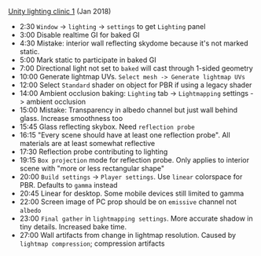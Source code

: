 [Unity lighting clinic 1](https://www.youtube.com/watch?v=JVkv-hU0TmY) (Jan 2018)
  * 2:30 `Window` -> `lighting` -> `settings` to get `Lighting` panel
  * 3:00 Disable realtime GI for baked GI
  * 4:30 Mistake: interior wall reflecting skydome because it's not marked static. 
  * 5:00 Mark static to participate in baked GI
  * 7:00 Directional light not set to `baked` will cast through 1-sided geometry
  * 10:00 Generate lightmap UVs. `Select mesh -> Generate lightmap UVs`
  * 12:00 Select `Standard` shader on object for PBR if using a legacy shader
  * 14:00 Ambient occlusion baking: `Lighting` tab -> `Lightmapping` settings -> ambient occlusion
  * 15:00 Mistake: Transparency in albedo channel but just wall behind glass. Increase smoothness too
  * 15:45 Glass reflecting skybox. Need `reflection probe`
  * 16:15 "Every scene should have at least one reflection probe". All materials are at least somewhat reflective
  * 17:30 Reflection probe contributing to lighting
  * 19:15 `Box projection` mode for reflection probe. Only applies to interior scene with "more or less rectangular shape"
  * 20:00 `Build settings` -> `Player settings`. Use `linear` colorspace for PBR. Defaults to `gamma` instead
  * 20:45 Linear for desktop. Some mobile devices still limited to gamma
  * 22:00 Screen image of PC prop should be on `emissive` channel not `albedo`
  * 23:00 `Final gather` in `lightmapping settings`. More accurate shadow in tiny details. Increased bake time.
  * 27:00 Wall artifacts from change in lightmap resolution. Caused by `lightmap compression`; compression artifacts
  
